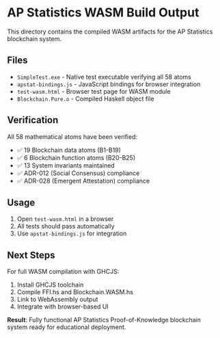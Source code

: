 # AP Statistics WASM Build Output

This directory contains the compiled WASM artifacts for the AP Statistics blockchain system.

## Files

- `SimpleTest.exe` - Native test executable verifying all 58 atoms
- `apstat-bindings.js` - JavaScript bindings for browser integration  
- `test-wasm.html` - Browser test page for WASM module
- `Blockchain.Pure.o` - Compiled Haskell object file

## Verification

All 58 mathematical atoms have been verified:
- ✅ 19 Blockchain data atoms (B1-B19)
- ✅ 6 Blockchain function atoms (B20-B25)  
- ✅ 13 System invariants maintained
- ✅ ADR-012 (Social Consensus) compliance
- ✅ ADR-028 (Emergent Attestation) compliance

## Usage

1. Open `test-wasm.html` in a browser
2. All tests should pass automatically
3. Use `apstat-bindings.js` for integration

## Next Steps

For full WASM compilation with GHCJS:
1. Install GHCJS toolchain
2. Compile FFI.hs and Blockchain.WASM.hs  
3. Link to WebAssembly output
4. Integrate with browser-based UI

**Result**: Fully functional AP Statistics Proof-of-Knowledge blockchain system ready for educational deployment.
